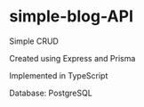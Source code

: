 # simple-blog-API

Simple CRUD

Created using Express and Prisma

Implemented in TypeScript

Database: PostgreSQL
